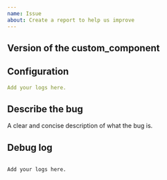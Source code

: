 ```yaml
---
name: Issue
about: Create a report to help us improve
---
```


<!-- Before you open a new issue, search through the existing issues to see if others have had the same problem.

Issues not containing the minimum requirements will be take longer to be processed:

- Issues must have a description (using the header is not good enough).
- Issues should have a debug logging.
- Issues should explain the configuration

-->

## Version of the custom_component

<!-- If you are not using the newest version, download and try that before opening an issue
If you are unsure about the version check the const.py file.
-->

## Configuration

```yaml
Add your logs here.
```

## Describe the bug

A clear and concise description of what the bug is.

## Debug log

<!-- To enable debug logs check this https://www.home-assistant.io/components/logger/ -->

```text

Add your logs here.

```
